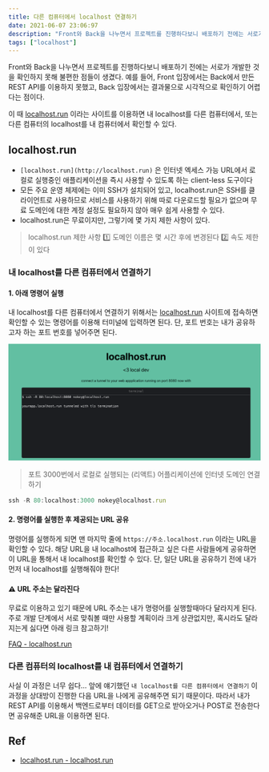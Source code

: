 ```yaml
---
title: 다른 컴퓨터에서 localhost 연결하기
date: 2021-06-07 23:06:97
description: "Front와 Back을 나누면서 프로젝트를 진행하다보니 배포하기 전에는 서로가 개발한 것을 확인하지 못해 불편한 점들이 생겼다. 예를 들어, Front 입장에서는 Back에서 만든 REST API를 이용하지 못했고, Back 입장에서는 결과물으로 시각적으로 확인하기 어렵다는 점이다...."
tags: ["localhost"]
---
```


Front와 Back을 나누면서 프로젝트를 진행하다보니 배포하기 전에는 서로가 개발한 것을 확인하지 못해 불편한 점들이 생겼다. 예를 들어, Front 입장에서는 Back에서 만든 REST API를 이용하지 못했고, Back 입장에서는 결과물으로 시각적으로 확인하기 어렵다는 점이다.

이 때 [localhost.run](https://localhost.run/) 이라는 사이트를 이용하면 내 localhost를 다른 컴퓨터에서, 또는 다른 컴퓨터의 localhost를 내 컴퓨터에서 확인할 수 있다.

## localhost.run

- `[localhost.run](http://localhost.run)` 은 인터넷 엑세스 가능 URL에서 로컬로 실행중인 애플리케이션을 즉시 사용할 수 있도록 하는 client-less 도구이다
- 모든 주요 운영 체제에는 이미 SSH가 설치되어 있고, localhost.run은 SSH를 클라이언트로 사용하므로 서비스를 사용하기 위해 따로 다운로드할 필요가 없으며 무료 도메인에 대한 계정 설정도 필요하지 않아 매우 쉽게 사용할 수 있다.
- localhost.run은 무료이지만, 그렇기에 몇 가지 제한 사항이 있다.

> localhost.run 제한 사항
> 1️⃣ 도메인 이름은 몇 시간 후에 변경된다
> 2️⃣ 속도 제한이 있다

### 내 localhost를 다른 컴퓨터에서 연결하기

#### 1. 아래 명령어 실행

내 localhost를 다른 컴퓨터에서 연결하기 위해서는 [localhost.run](https://localhost.run/) 사이트에 접속하면 확인할 수 있는 명령어를 이용해 터미널에 입력하면 된다. 단, 포트 번호는 내가 공유하고자 하는 포트 번호를 넣어주면 된다.

![localhost](./images/localhost.png)

> 포트 3000번에서 로컬로 실행되는 (리액트) 어플리케이션에 인터넷 도메인 연결하기

```jsx
ssh -R 80:localhost:3000 nokey@localhost.run
```

#### 2. 명령어를 실행한 후 제공되는 URL 공유

명령어를 실행하게 되면 맨 마지막 줄에 `https://주소.localhost.run` 이라는 URL을 확인할 수 있다. 해당 URL을 내 localhost에 접근하고 싶은 다른 사람들에게 공유하면 이 URL을 통해서 내 localhost를 확인할 수 있다. 단, 일단 URL을 공유하기 전에 내가 먼저 내 localhost를 실행해줘야 한다!

#### ⚠️ URL 주소는 달라진다

무료로 이용하고 있기 때문에 URL 주소는 내가 명령어를 실행할때마다 달라지게 된다. 주로 개발 단계에서 서로 맞춰볼 때만 사용할 계획이라 크게 상관없지만, 혹시라도 달라지는게 싫다면 아래 링크 참고하기!

[FAQ - localhost.run](https://localhost.run/docs/faq#my-tunnel-name-changes-every-time-i-connect)

### 다른 컴퓨터의 localhost를 내 컴퓨터에서 연결하기

사실 이 과정은 너무 쉽다... 앞에 얘기했던 `내 localhost를 다른 컴퓨터에서 연결하기` 이 과정을 상대방이 진행한 다음 URL을 나에게 공유해주면 되기 때문이다. 따라서 내가 REST API를 이용해서 백엔드로부터 데이터를 GET으로 받아오거나 POST로 전송한다면 공유해준 URL을 이용하면 된다.

## Ref

- [localhost.run - localhost.run](https://localhost.run/)
